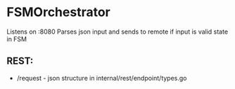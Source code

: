 # FSMOrchestrator
  Listens on :8080
  Parses json input and sends to remote if input is valid state in FSM 
## REST:
  - /request - json structure in internal/rest/endpoint/types.go
